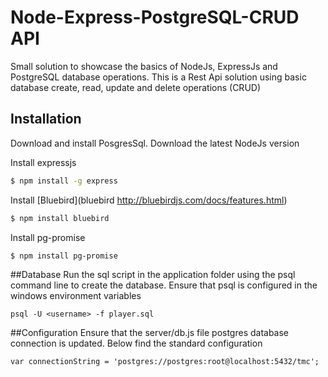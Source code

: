 # Node-Express-PostgreSQL-CRUD API
Small solution to showcase the basics of NodeJs, ExpressJs and PostgreSQL database operations.
This is a Rest Api solution using basic database create, read, update and delete operations (CRUD)

## Installation
Download and install PosgresSql.
Download the latest NodeJs version

Install expressjs
```bash
$ npm install -g express
```

Install [Bluebird](bluebird http://bluebirdjs.com/docs/features.html)
```bash
$ npm install bluebird
```

Install pg-promise
```bash
$ npm install pg-promise
```

##Database
Run the sql script in the application folder using the psql command line to create the database.
Ensure that psql is configured in the windows environment variables

```psql
psql -U <username> -f player.sql
```

##Configuration
Ensure that the server/db.js file postgres database connection is updated. Below find the standard configuration
```
var connectionString = 'postgres://postgres:root@localhost:5432/tmc';
```



